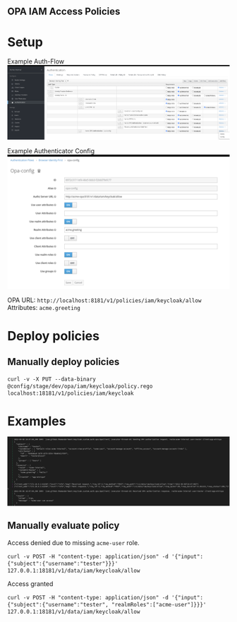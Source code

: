 OPA IAM Access Policies
----

# Setup

Example Auth-Flow
![img.png](auth-flow.png)

Example Authenticator Config
![img.png](auth-config.png)

OPA URL: `http://localhost:8181/v1/policies/iam/keycloak/allow`
Attributes: `acme.greeting`

# Deploy policies

## Manually deploy policies
```
curl -v -X PUT --data-binary @config/stage/dev/opa/iam/keycloak/policy.rego  localhost:18181/v1/policies/iam/keycloak
```

# Examples

![img.png](auth-opa-output.png)

## Manually evaluate policy

Access denied due to missing `acme-user` role.
```
curl -v POST -H "content-type: application/json" -d '{"input":{"subject":{"username":"tester"}}}' 127.0.0.1:18181/v1/data/iam/keycloak/allow
```

Access granted
```
curl -v POST -H "content-type: application/json" -d '{"input":{"subject":{"username":"tester", "realmRoles":["acme-user"]}}}' 127.0.0.1:18181/v1/data/iam/keycloak/allow
```